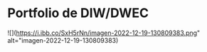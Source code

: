 # Portfolio de DIW/DWEC
![](https://i.ibb.co/SxH5rNn/imagen-2022-12-19-130809383.png" alt="imagen-2022-12-19-130809383)
